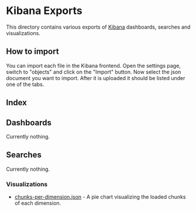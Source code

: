 # Kibana Exports

This directory contains various exports of [Kibana](https://www.elastic.co/products/kibana) dashboards, searches and
visualizations.

## How to import

You can import each file in the Kibana frontend. Open the settings page, switch to "objects" and click on the "Import"
button. Now select the json document you want to import. After it is uploaded it should be listed under one of the tabs.

## Index

## Dashboards

Currently nothing.

## Searches

Currently nothing.

### Visualizations

 * [chunks-per-dimension.json](visualizations/chunks-per-dimension.json) - A pie chart visualizing the loaded chunks of
   each dimension.